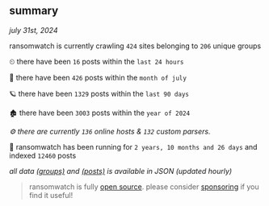 
## summary
_july 31st, 2024_

ransomwatch is currently crawling `424` sites belonging to `206` unique groups

⏲ there have been `16` posts within the `last 24 hours`

🦈 there have been `426` posts within the `month of july`

🪐 there have been `1329` posts within the `last 90 days`

🏚 there have been `3003` posts within the `year of 2024`

_⚙️ there are currently `136` online hosts & `132` custom parsers._

🦕 ransomwatch has been running for `2 years, 10 months and 26 days` and indexed `12460` posts

_all data  [(groups)](http://ransomwhat.telemetry.ltd/groups) and [(posts)](http://ransomwhat.telemetry.ltd/posts) is available in JSON (updated hourly)_

> ransomwatch is fully [open source](https://github.com/joshhighet/ransomwatch#ransomwatch--). please consider [sponsoring](https://github.com/sponsors/joshhighet) if you find it useful!
